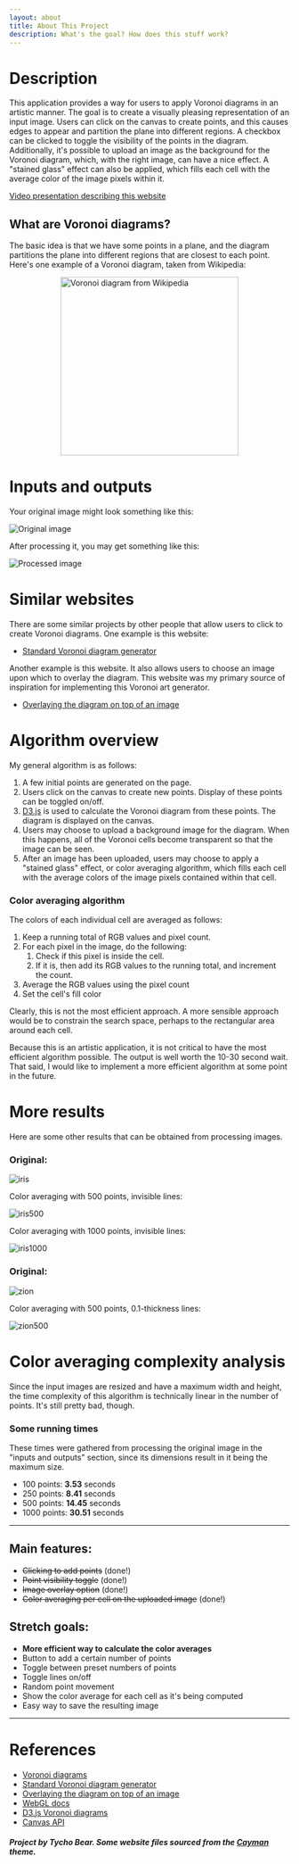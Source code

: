 ```yaml
---
layout: about
title: About This Project
description: What's the goal? How does this stuff work?
---
```


[//]: # (## blah blah)

[//]: # ()
[//]: # (_yay_)

[//]: # ()
[//]: # ([back]&#40;./&#41;)

# Description

This application provides a way for users to apply Voronoi diagrams in an artistic manner. The goal is to create a visually pleasing representation of an input image. Users can click on the canvas to create points, and this causes edges to appear and partition the plane into different regions. A checkbox can be clicked to toggle the visibility of the points in the diagram. Additionally, it's possible to upload an image as the background for the Voronoi diagram, which, with the right image, can have a nice effect. A "stained glass" effect can also be applied, which fills each cell with the average color of the image pixels within it.

[Video presentation describing this website](https://www.youtube.com/watch?v=bp0mO5FS_so)

## What are Voronoi diagrams?

The basic idea is that we have some points in a plane, and the diagram partitions the plane into different regions that are closest to each point. Here's one example of a Voronoi diagram, taken from Wikipedia:

[//]: # (![Voronoi Diagram]&#40;Euclidean_Voronoi_diagram_Custom.png&#41;)

[//]: # (<img src="Euclidean_Voronoi_diagram.png" width="100">)

[//]: # (center the image)

[//]: # (<img src="Euclidean_Voronoi_diagram.png" width="320">)
<img src="Euclidean_Voronoi_diagram.png" width="320" style="display: block; margin-left: auto; margin-right: auto;" alt="Voronoi diagram from Wikipedia">



# Inputs and outputs

Your original image might look something like this:

![Original image](result-snp-original.png)

After processing it, you may get something like this:

![Processed image](result-snp-250.png)


# Similar websites

There are some similar projects by other people that allow users to click to create Voronoi diagrams. One example is this website:

* [Standard Voronoi diagram generator](https://alexbeutel.com/webgl/voronoi.html)

Another example is this website. It also allows users to choose an image upon which to overlay the diagram. This website was my primary source of inspiration for implementing this Voronoi art generator.

* [Overlaying the diagram on top of an image](https://cfbrasz.github.io/Voronoi.html)


# Algorithm overview

My general algorithm is as follows:

1. A few initial points are generated on the page.
2. Users click on the canvas to create new points. Display of these points can be toggled on/off.
3. [D3.js](https://d3js.org/d3-delaunay/voronoi) is used to calculate the Voronoi diagram from these points. The diagram is displayed on the canvas.
4. Users may choose to upload a background image for the diagram. When this happens, all of the Voronoi cells become transparent so that the image can be seen.
5. After an image has been uploaded, users may choose to apply a "stained glass" effect, or color averaging algorithm, which fills each cell with the average colors of the image pixels contained within that cell.

### Color averaging algorithm

The colors of each individual cell are averaged as follows:

1. Keep a running total of RGB values and pixel count.
2. For each pixel in the image, do the following:
   1. Check if this pixel is inside the cell.
   2. If it is, then add its RGB values to the running total, and increment the count.
3. Average the RGB values using the pixel count
4. Set the cell's fill color 


Clearly, this is not the most efficient approach. A more sensible approach would be to constrain the search space, perhaps to the rectangular area around each cell.

Because this is an artistic application, it is not critical to have the most efficient algorithm possible. The output is well worth the 10-30 second wait. That said, I would like to implement a more efficient algorithm at some point in the future.

# More results

Here are some other results that can be obtained from processing images.

### Original:

![iris](iris.png)

Color averaging with 500 points, invisible lines:

![iris500](result-iris-500-thickness-0.png)

Color averaging with 1000 points, invisible lines:

![iris1000](result-iris-1000-thickness-0.png)


### Original:

![zion](zion.png)

Color averaging with 500 points, 0.1-thickness lines:

![zion500](result-demo2-500-thickness-0.1.png)


# Color averaging complexity analysis

Since the input images are resized and have a maximum width and height, the time complexity of this algorithm is technically linear in the number of points. It's still pretty bad, though.

[//]: # (If the size of the image was not constrained, then it would run in polynomial time &#40;O&#40;n^2&#41;&#41; )

### Some running times

These times were gathered from processing the original image in the "inputs and outputs" section, since its dimensions result in it being the maximum size.


[//]: # (* 100 points: 3.53 seconds)

[//]: # (* 250 points: 8.41 seconds)

[//]: # (* 500 points: 14.45 seconds)

[//]: # (* 1000 points: 30.51 seconds)


[//]: # (* **100** points: 3.53 seconds)

[//]: # (* **250** points: 8.41 seconds)

[//]: # (* **500** points: 14.45 seconds)

[//]: # (* **1000** points: 30.51 seconds)


* 100 points: **3.53** seconds
* 250 points: **8.41** seconds
* 500 points: **14.45** seconds
* 1000 points: **30.51** seconds


[//]: # (* **100** points: **3.53 seconds**)

[//]: # (* **250** points: **8.41 seconds**)

[//]: # (* **500** points: **14.45 seconds**)

[//]: # (* **1000** points: **30.51 seconds**)

---

## Main features:

* ~~Clicking to add points~~ (done!)
* ~~Point visibility toggle~~ (done!)
* ~~Image overlay option~~ (done!)
* ~~Color averaging per cell on the uploaded image~~ (done!)

[//]: # (#### All of these have been completed!)

## Stretch goals:

* **More efficient way to calculate the color averages**
* Button to add a certain number of points
* Toggle between preset numbers of points
* Toggle lines on/off
* Random point movement
* Show the color average for each cell as it's being computed
* Easy way to save the resulting image

[//]: # (I’ll also make it so the points can move around in a random manner, or be overlaid on top of an image. My idea is to create something resembling a screensaver that can be pleasing to look at.)

---


# References

* [Voronoi diagrams](https://en.wikipedia.org/wiki/Voronoi_diagram)
* [Standard Voronoi diagram generator](https://alexbeutel.com/webgl/voronoi.html)
* [Overlaying the diagram on top of an image](https://cfbrasz.github.io/Voronoi.html)
* [WebGL docs](https://developer.mozilla.org/en-US/docs/Web/API/WebGL_API)
* [D3.js Voronoi diagrams](https://d3js.org/d3-delaunay/voronoi)
* [Canvas API](https://developer.mozilla.org/en-US/docs/Web/API/Canvas_API)


[//]: # (---)


##### Project by Tycho Bear. Some website files sourced from the [Cayman](https://github.com/pages-themes/cayman) theme.








[//]: # (---)

[//]: # (Text can be **bold**, _italic_, or ~~strikethrough~~.)



[//]: # ([Link to another page]&#40;./about.html&#41;.)

[//]: # ()
[//]: # ()
[//]: # (There should be whitespace between paragraphs.)

[//]: # ()
[//]: # ()
[//]: # (There should be whitespace between paragraphs. We recommend including a README, or a file with information about your project.)

[//]: # ()
[//]: # ()
[//]: # (# Header 1)

[//]: # ()
[//]: # ()
[//]: # (This is a normal paragraph following a header. GitHub is a code hosting platform for version control and collaboration. It lets you and others work together on projects from anywhere.)

[//]: # ()
[//]: # ()
[//]: # (## Header 2)

[//]: # ()
[//]: # ()
[//]: # (> This is a blockquote following a header.)

[//]: # ()
[//]: # (>)

[//]: # ()
[//]: # (> When something is important enough, you do it even if the odds are not in your favor.)

[//]: # ()
[//]: # ()
[//]: # (### Header 3)

[//]: # ()
[//]: # ()
[//]: # (```js)

[//]: # ()
[//]: # (// Javascript code with syntax highlighting.)

[//]: # ()
[//]: # (var fun = function lang&#40;l&#41; {)

[//]: # ()
[//]: # (  dateformat.i18n = require&#40;'./lang/' + l&#41;)

[//]: # ()
[//]: # (  return true;)

[//]: # ()
[//]: # (})

[//]: # ()
[//]: # (```)

[//]: # ()
[//]: # ()
[//]: # (```ruby)

[//]: # ()
[//]: # (# Ruby code with syntax highlighting)

[//]: # ()


[//]: # ()
[//]: # (end)

[//]: # ()
[//]: # (```)

[//]: # ()
[//]: # ()
[//]: # (#### Header 4)

[//]: # ()
[//]: # ()
[//]: # (*   This is an unordered list following a header.)

[//]: # ()
[//]: # (*   This is an unordered list following a header.)

[//]: # ()
[//]: # (*   This is an unordered list following a header.)

[//]: # ()
[//]: # ()
[//]: # (##### Header 5)

[//]: # ()
[//]: # ()
[//]: # (1.  This is an ordered list following a header.)

[//]: # ()
[//]: # (2.  This is an ordered list following a header.)

[//]: # ()
[//]: # (3.  This is an ordered list following a header.)

[//]: # ()
[//]: # ()
[//]: # (###### Header 6)

[//]: # ()
[//]: # ([//]: # &#40;https://github.com/pages-themes/cayman/issues/82&#41;)
[//]: # ([//]: # &#40;that actually wasn't the issue, but I removed the lines between the&#41;)
[//]: # ()
[//]: # ([//]: # &#40;table rows and it fixed the problem&#41;)
[//]: # ()
[//]: # (| head1        | head two          | three |)
[//]: # (|:-------------|:------------------|:------|)
[//]: # (| ok           | good swedish fish | nice  |)
[//]: # (| out of stock | good and plenty   | nice  |)
[//]: # (| ok           | good `oreos`      | hmm   |)
[//]: # (| ok           | good `zoute` drop | yumm  |)

[//]: # ()
[//]: # ()
[//]: # (### There's a horizontal rule below this.)

[//]: # ()
[//]: # ()
[//]: # (* * *)

[//]: # ()
[//]: # ()
[//]: # (### Here is an unordered list:)

[//]: # ()
[//]: # ()
[//]: # (*   Item foo)

[//]: # ()
[//]: # (*   Item bar)

[//]: # ()
[//]: # (*   Item baz)

[//]: # ()
[//]: # (*   Item zip)

[//]: # ()
[//]: # ()
[//]: # (### And an ordered list:)

[//]: # ()
[//]: # ()
[//]: # (1.  Item one)

[//]: # ()
[//]: # (1.  Item two)

[//]: # ()
[//]: # (1.  Item three)

[//]: # ()
[//]: # (1.  Item four)

[//]: # ()
[//]: # ()
[//]: # (### And a nested list:)

[//]: # ()
[//]: # ()
[//]: # (- level 1 item)

[//]: # ()
[//]: # (  - level 2 item)

[//]: # ()
[//]: # (  - level 2 item)

[//]: # ()
[//]: # (    - level 3 item)

[//]: # ()
[//]: # (    - level 3 item)

[//]: # ()
[//]: # (- level 1 item)

[//]: # ()
[//]: # (  - level 2 item)

[//]: # ()
[//]: # (  - level 2 item)

[//]: # ()
[//]: # (  - level 2 item)

[//]: # ()
[//]: # (- level 1 item)

[//]: # ()
[//]: # (  - level 2 item)

[//]: # ()
[//]: # (  - level 2 item)

[//]: # ()
[//]: # (- level 1 item)

[//]: # ()
[//]: # ()
[//]: # (### Small image)

[//]: # ()
[//]: # ()
[//]: # (![Octocat]&#40;https://github.githubassets.com/images/icons/emoji/octocat.png&#41;)

[//]: # ()
[//]: # ()
[//]: # (### Large image)

[//]: # ()
[//]: # ()
[//]: # (![Branching]&#40;https://guides.github.com/activities/hello-world/branching.png&#41;)

[//]: # ()
[//]: # ()
[//]: # ()
[//]: # (### Definition lists can be used with HTML syntax.)

[//]: # ()
[//]: # ()
[//]: # (<dl>)

[//]: # ()
[//]: # (<dt>Name</dt>)

[//]: # ()
[//]: # (<dd>Godzilla</dd>)

[//]: # ()
[//]: # (<dt>Born</dt>)

[//]: # ()
[//]: # (<dd>1952</dd>)

[//]: # ()
[//]: # (<dt>Birthplace</dt>)

[//]: # ()
[//]: # (<dd>Japan</dd>)

[//]: # ()
[//]: # (<dt>Color</dt>)

[//]: # ()
[//]: # (<dd>Green</dd>)

[//]: # ()
[//]: # (</dl>)

[//]: # ()
[//]: # ()
[//]: # (```)

[//]: # ()
[//]: # (Long, single-line code blocks should not wrap. They should horizontally scroll if they are too long. This line should be long enough to demonstrate this.)

[//]: # ()
[//]: # (```)

[//]: # ()
[//]: # ()
[//]: # (```)

[//]: # ()
[//]: # (The final element.)

[//]: # ()
[//]: # (```)


